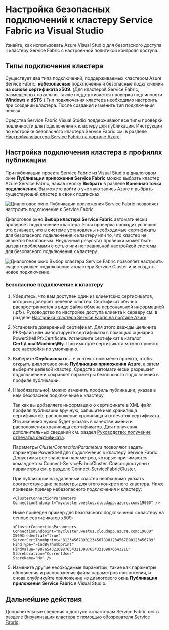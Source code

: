 <properties
   pageTitle="Настройка безопасных подключений, поддерживаемых кластером Service Fabric | Microsoft Azure"
   description="Узнайте о том, как использовать Visual Studio для настройки безопасных подключений, поддерживаемых кластером Azure Service Fabric."
   services="service-fabric"
   documentationCenter="na"
   authors="cawaMS"
   manager="paulyuk"
   editor="tglee" />

<tags
   ms.service="multiple"
   ms.devlang="dotnet"
   ms.topic="article"
   ms.tgt_pltfrm="na"
   ms.workload="multiple"
   ms.date="10/08/2015"
   ms.author="cawaMS" />

# Настройка безопасных подключений к кластеру Service Fabric из Visual Studio

Узнайте, как использовать Azure Visual Studio для безопасного доступа к кластеру Service Fabric с настроенной политикой контроля доступа.

## Типы подключения кластера

Существует два типа подключений, поддерживаемых кластером Azure Service Fabric: **небезопасные** подключения и безопасные подключения **на основе сертификата x509**. (Для кластеров Service Fabric, размещенных локально, также поддерживается проверка подлинности **Windows** и **dSTS**.) Тип подключения кластера необходимо настроить при создании кластера. После создания изменить тип подключения нельзя.

Средства Service Fabric Visual Studio поддерживают все типы проверки подлинности для подключения к кластеру для публикации. Инструкции по настройке безопасного кластера Service Fabric см. в разделе [Настройка кластера Service Fabric на портале Azure](service-fabric-cluster-creation-via-portal.md).

## Настройка подключения кластера в профилях публикации

При публикации проекта Service Fabric из Visual Studio в диалоговом окне **Публикация приложения Service Fabric** можно выбрать кластер Azure Service Fabric, нажав кнопку **Выбрать** в разделе **Конечная точка подключения**. Вы можете войти в учетную запись Azure и выбрать существующий кластер в своих подписках.

![Диалоговое окно **Публикации приложения Service Fabric** позволяет настроить подключение к Service Fabric.][publishdialog]

Диалоговое окно **Выбор кластера Service Fabric** автоматически проверяет подключение кластера. Если проверка проходит успешно, это означает, что в системе установлены необходимые сертификаты для безопасного подключения к кластеру или то, что кластер не является безопасным. Неудачный результат проверки может быть вызван проблемами с сетью или неправильной настройкой системы для безопасного подключения к кластеру.

![Диалоговое окно **Выбор кластера Service Fabric** позволяет настроить существующее подключение к кластеру Service Cluster или создать новое подключение.][selectsfcluster]

### Безопасное подключение к кластеру

1.	Убедитесь, что вам доступен один из клиентских сертификатов, которым доверяет целевой кластер. Сертификат обычно распространяется в виде файла обмена персональной информацией (.pfx). Руководство по настройке доступа клиента к серверу см. в разделе [Настройка кластера Service Fabric на портале Azure](service-fabric-cluster-creation-via-portal.md).

2.	Установите доверенный сертификат. Для этого дважды щелкните PFX-файл или импортируйте сертификаты с помощью сценария PowerShell PfxCertificate. Установите сертификат в каталог **Cert:\\LocalMachine\\My**. При импорте сертификата можно принять все настройки по умолчанию.

3.	Выберите **Опубликовать...** в контекстном меню проекта, чтобы открыть диалоговое окно **Публикация приложения Azure**, а затем выберите целевой кластер. Средство автоматически разрешает подключение и сохраняет параметры безопасного подключения в профиле публикации.

4.	[Необязательно]: можно изменить профиль публикации, указав в нем безопасное подключение к кластеру.

    Так как вы добавляете информацию о сертификате в XML-файл профиля публикации вручную, запишите имя хранилища сертификатов, расположение хранилища и отпечаток сертификата. Эти значения нужно будет указать в качестве имени и расположения хранилища сертификатов. Для получения дополнительных сведений см. раздел [Руководство: получение отпечатка сертификата](https://msdn.microsoft.com/library/ms734695(v=vs.110).aspx).

    Параметры *ClusterConnectionParameters* позволяют задать параметры PowerShell для подключения к кластеру Service Fabric. Допустимы все значения параметров, которые принимаются командлетом Connect-ServiceFabricCluster. Список доступных параметров см. в разделе [Connect-ServiceFabricCluster](https://msdn.microsoft.com/library/mt125938.aspx).

    При публикации на удаленный кластер необходимо указать соответствующие параметры для этого конкретного кластера. Ниже приведен пример небезопасного подключения к кластеру:

    `<ClusterConnectionParameters ConnectionEndpoint="mycluster.westus.cloudapp.azure.com:19000" />`

    Ниже приведен пример для безопасного подключения к кластеру на основе сертификатов x509:

    ```
    <ClusterConnectionParameters
    ConnectionEndpoint="mycluster.westus.cloudapp.azure.com:19000"
    X509Credential="true"
    ServerCertThumbprint="0123456789012345678901234567890123456789"
    FindType="FindByThumbprint"
    FindValue="9876543210987654321098765432109876543210"
    StoreLocation="CurrentUser"
    StoreName="My" />
    ```

5.	Измените другие необходимые параметры, такие как параметры обновления и расположение файла параметров приложения, и снова опубликуйте приложение из диалогового окна **Публикация приложения Service Fabric** в Visual Studio.

## Дальнейшие действия
Дополнительные сведения о доступе к кластерам Service Fabric см. в разделе [Визуализация кластера с помощью обозревателя Service Fabric](service-fabric-visualizing-your-cluster.md).

<!--Image references-->
[publishdialog]: ./media/service-fabric-visualstudio-configure-secure-connections/publishdialog.png
[selectsfcluster]: ./media/service-fabric-visualstudio-configure-secure-connections/selectsfcluster.png

<!---HONumber=AcomDC_0114_2016-->